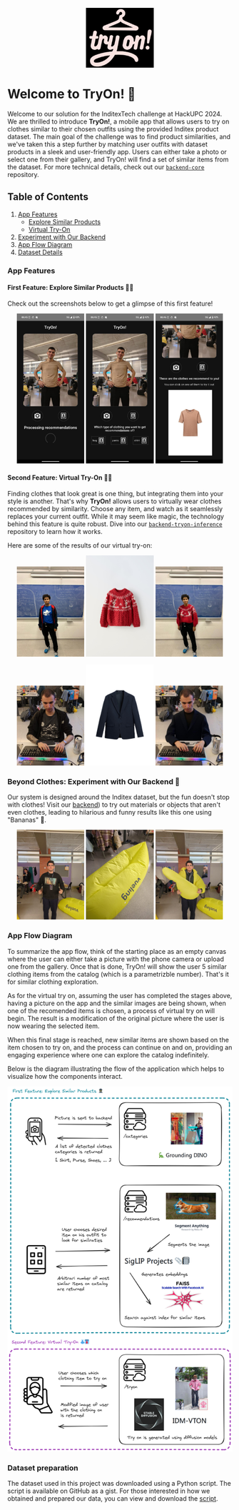 <p align="center">
  <img src="images/logo-inverted.png" alt="TryOn! Logo" width="30%"/> 
</p>

# Welcome to TryOn! 🚀

Welcome to our solution for the InditexTech challenge at HackUPC 2024. We are thrilled to introduce **TryOn!**, a mobile app that allows users to try on clothes similar to their chosen outfits using the provided Inditex product dataset. The main goal of the challenge was to find product similarities, and we've taken this a step further by matching user outfits with dataset products in a sleek and user-friendly app. Users can either take a photo or select one from their gallery, and TryOn! will find a set of similar items from the dataset. For more technical details, check out our [`backend-core`](https://github.com/HACKUPC-Try-on/backend) repository.

## Table of Contents
1. [App Features](#app-features)
   - [Explore Similar Products](#first-feature-explore-similar-products-🕵️‍♂️)
   - [Virtual Try-On](#second-feature-virtual-try-on-👗👔)
2. [Experiment with Our Backend](#beyond-clothes-experiment-with-our-backend-🧪)
3. [App Flow Diagram](#app-flow-diagram)
4. [Dataset Details](#dataset-details)

### App Features

#### First Feature: Explore Similar Products 🕵️‍♂️

Check out the screenshots below to get a glimpse of this first feature!

<p align="center">
  <img src="images/recommend/recommend1.jpeg" alt="Feature 0 Image 1" width="30%"/>
  <img src="images/recommend/recommend2.jpeg" alt="Feature 0 Image 2" width="30%"/>
  <img src="images/recommend/recommend3.jpeg" alt="Feature 0 Image 3" width="30%"/>
</p>

#### Second Feature: Virtual Try-On 👗👔

Finding clothes that look great is one thing, but integrating them into your style is another. That's why **TryOn!** allows users to virtually wear clothes recommended by similarity. Choose any item, and watch as it seamlessly replaces your current outfit. While it may seem like magic, the technology behind this feature is quite robust. Dive into our [`backend-tryon-inference`](https://github.com/HACKUPC-Try-on/backend-tryon-inference) repository to learn how it works.

Here are some of the results of our virtual try-on:

<p align="center">
  <img src="images/tryon-1/model.jpg" alt="Feature 1 Image 1" width="30%"/>
  <img src="images/tryon-1/cloth.jpg" alt="Feature 1 Image 2" width="30%"/>
  <img src="images/tryon-1/result.jpg" alt="Feature 1 Image 3" width="30%"/>
</p>
<p align="center">
  <img src="images/tryon-2/model.png" alt="Feature 1 Image 4" width="30%"/>
  <img src="images/tryon-2/cloth.jpg" alt="Feature 1 Image 5" width="30%"/>
  <img src="images/tryon-2/result.jpg" alt="Feature 1 Image 6" width="30%"/>
</p>

### Beyond Clothes: Experiment with Our Backend 🧪

Our system is designed around the Inditex dataset, but the fun doesn't stop with clothes! Visit our [backend](http://79.116.40.166:32490/docs#/default/create_tryon_try_on__post)) to try out materials or objects that aren't even clothes, leading to hilarious and funny results like this one using "Bananas" 🍌.

<p align="center">
  <img src="images/tryon-3/model.jpeg" alt="Feature 2 Image 1" width="30%"/>
  <img src="images/tryon-3/cloth.jpeg" alt="Feature 2 Image 2" width="30%"/>
  <img src="images/tryon-3/result.jpg" alt="Feature 2 Image 3" width="30%"/>
</p>

### App Flow Diagram

To summarize the app flow, think of the starting place as an empty canvas where the user can either take a picture with the phone camera or upload one from the gallery. Once that is done, TryOn! will show the user 5 similar clothing items from the catalog (which is a parametrizble number). That's it for similar clothing exploration.

As for the virtual try on, assuming the user has completed the stages above, having a picture on the app and the similar images are being shown, when one of the recomended items is chosen, a process of virtual try on will begin. The result is a modification of the original picture where the user is now wearing the selected item.

When this final stage is reached, new similar items are shown based on the item chosen to try on, and the process can continue on and on, providing an engaging experience where one can explore the catalog indefinitely.

Below is the diagram illustrating the flow of the application which helps to visualize how the components interact.

![App Flow Diagram](images/app-flow-diagram.png)

### Dataset preparation

The dataset used in this project was downloaded using a Python script. The script is available on GitHub as a gist. For those interested in how we obtained and prepared our data, you can view and download the [script](https://gist.github.com/FerranAD/a394c672453ecf1e81a4527648200ac3).

